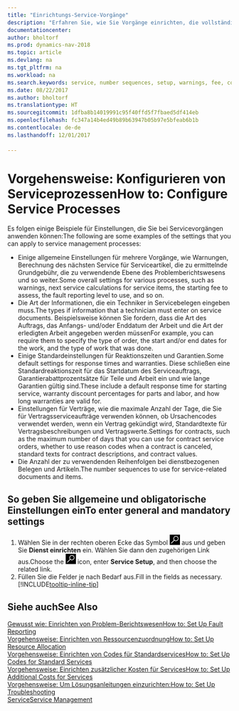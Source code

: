 ```yaml
---
title: "Einrichtungs-Service-Vorgänge"
description: "Erfahren Sie, wie Sie Vorgänge einrichten, die vollständige Zufriedenheit Ihrer Debitoren mit Ihrem Kundendienst sicherzustellen."
documentationcenter: 
author: bholtorf
ms.prod: dynamics-nav-2018
ms.topic: article
ms.devlang: na
ms.tgt_pltfrm: na
ms.workload: na
ms.search.keywords: service, number sequences, setup, warnings, fee, contracts, warranties
ms.date: 08/22/2017
ms.author: bholtorf
ms.translationtype: HT
ms.sourcegitcommit: 1dfba8b14019991c95f40ffd5f7fbaed5df414eb
ms.openlocfilehash: fc347a14b4ed49b89b63947b05b97e5bfeab6b1b
ms.contentlocale: de-de
ms.lasthandoff: 12/01/2017

---
```

# <a name="how-to-configure-service-processes"></a><span data-ttu-id="4331a-103">Vorgehensweise: Konfigurieren von Serviceprozessen</span><span class="sxs-lookup"><span data-stu-id="4331a-103">How to: Configure Service Processes</span></span>
<span data-ttu-id="4331a-104">Es folgen einige Beispiele für Einstellungen, die Sie bei Servicevorgängen anwenden können:</span><span class="sxs-lookup"><span data-stu-id="4331a-104">The following are some examples of the settings that you can apply to service management processes:</span></span>  
  
* <span data-ttu-id="4331a-105">Einige allgemeine Einstellungen für mehrere Vorgänge, wie Warnungen, Berechnung des nächsten Service für Serviceartikel, die zu ermittelnde Grundgebühr, die zu verwendende Ebene des Problemberichtswesens und so weiter.</span><span class="sxs-lookup"><span data-stu-id="4331a-105">Some overall settings for various processes, such as warnings, next service calculations for service items, the starting fee to assess, the fault reporting level to use, and so on.</span></span>  
* <span data-ttu-id="4331a-106">Die Art der Informationen, die ein Techniker in Servicebelegen eingeben muss.</span><span class="sxs-lookup"><span data-stu-id="4331a-106">The types if information that a technician must enter on service documents.</span></span> <span data-ttu-id="4331a-107">Beispielsweise können Sie fordern, dass die Art des Auftrags, das Anfangs- und/oder Enddatum der Arbeit und die Art der erledigten Arbeit angegeben werden müssen</span><span class="sxs-lookup"><span data-stu-id="4331a-107">For example, you can require them to specify the type of order, the start and/or end dates for the work, and the type of work that was done.</span></span>  
* <span data-ttu-id="4331a-108">Einige Standardeinstellungen für Reaktionszeiten und Garantien.</span><span class="sxs-lookup"><span data-stu-id="4331a-108">Some default settings for response times and warranties.</span></span> <span data-ttu-id="4331a-109">Diese schließen eine Standardreaktionszeit für das Startdatum des Serviceauftrags, Garantierabattprozentsätze für Teile und Arbeit ein und wie lange Garantien gültig sind.</span><span class="sxs-lookup"><span data-stu-id="4331a-109">These include a default response time for starting service, warranty discount percentages for parts and labor, and how long warranties are valid for.</span></span>  
* <span data-ttu-id="4331a-110">Einstellungen für Verträge, wie die maximale Anzahl der Tage, die Sie für Vertragsserviceaufträge verwenden können, ob Ursachencodes verwendet werden, wenn ein Vertrag gekündigt wird, Standardtexte für Vertragsbeschreibungen und Vertragswerte.</span><span class="sxs-lookup"><span data-stu-id="4331a-110">Settings for contracts, such as the maximum number of days that you can use for contract service orders, whether to use reason codes when a contract is canceled, standard texts for contract descriptions, and contract values.</span></span>  
* <span data-ttu-id="4331a-111">Die Anzahl der zu verwendenden Reihenfolgen bei dienstbezogenen Belegen und Artikeln.</span><span class="sxs-lookup"><span data-stu-id="4331a-111">The number sequences to use for service-related documents and items.</span></span>  

## <a name="to-enter-general-and-mandatory-settings"></a><span data-ttu-id="4331a-112">So geben Sie allgemeine und obligatorische Einstellungen ein</span><span class="sxs-lookup"><span data-stu-id="4331a-112">To enter general and mandatory settings</span></span>
1. <span data-ttu-id="4331a-113">Wählen Sie in der rechten oberen Ecke das Symbol ![Nach Seite oder Bericht suchen](media/ui-search/search_small.png "Nach Seite oder Bericht suchen") aus und geben Sie **Dienst einrichten** ein. Wählen Sie dann den zugehörigen Link aus.</span><span class="sxs-lookup"><span data-stu-id="4331a-113">Choose the ![Search for Page or Report](media/ui-search/search_small.png "Search for Page or Report icon") icon, enter **Service Setup**, and then choose the related link.</span></span>
2. <span data-ttu-id="4331a-114">Füllen Sie die Felder je nach Bedarf aus.</span><span class="sxs-lookup"><span data-stu-id="4331a-114">Fill in the fields as necessary.</span></span> [!INCLUDE[tooltip-inline-tip](includes/tooltip-inline-tip_md.md)]  

## <a name="see-also"></a><span data-ttu-id="4331a-115">Siehe auch</span><span class="sxs-lookup"><span data-stu-id="4331a-115">See Also</span></span>  
[<span data-ttu-id="4331a-116">Gewusst wie: Einrichten von Problem-Berichtswesen</span><span class="sxs-lookup"><span data-stu-id="4331a-116">How to: Set Up Fault Reporting</span></span>](service-how-setup-fault-reporting.md)  
[<span data-ttu-id="4331a-117">Vorgehensweise: Einrichten von Ressourcenzuordnung</span><span class="sxs-lookup"><span data-stu-id="4331a-117">How to: Set Up Resource Allocation</span></span>](service-how-setup-resource-allocation.md)  
[<span data-ttu-id="4331a-118">Vorgehensweise: Einrichten von Codes für Standardservices</span><span class="sxs-lookup"><span data-stu-id="4331a-118">How to: Set Up Codes for Standard Services</span></span>](service-how-setup-service-coding.md)  
[<span data-ttu-id="4331a-119">Vorgehensweise: Einrichten zusätzlicher Kosten für Services</span><span class="sxs-lookup"><span data-stu-id="4331a-119">How to: Set Up Additional Costs for Services</span></span>](service-how-setup-service-costs-pricing.md)  
[<span data-ttu-id="4331a-120">Vorgehensweise: Um Lösungsanleitungen einzurichten:</span><span class="sxs-lookup"><span data-stu-id="4331a-120">How to: Set Up Troubleshooting</span></span>](service-how-setup-troubleshooting.md)  
[<span data-ttu-id="4331a-121">Service</span><span class="sxs-lookup"><span data-stu-id="4331a-121">Service Management</span></span>](service-service.md)  

